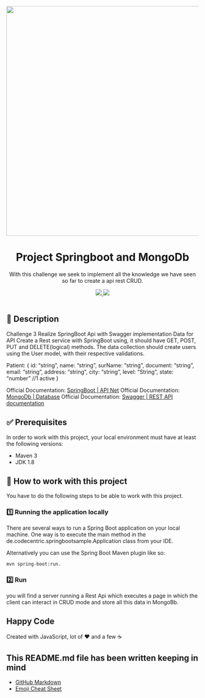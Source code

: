 <p align="center">
  <img src="https://i.ytimg.com/vi/s37rXmokHgo/maxresdefault.jpg" width="600" />
</p>

<h1 align="center">Project Springboot and MongoDb</h1>

<p align="center">With this challenge we seek to implement all the knowledge we have seen so far to create a  api rest CRUD.</p>

<p align="center">
  <a title="Twitter: Jose_leonardo" href="https://www.linkedin.com/in/jose-leonardo-poveda/">
    <img src="https://img.shields.io/badge/LinkedIn-0077B5?style=for-the-badge&logo=linkedin&logoColor=white">
  </a>  
  <a title="Github: Sponsors" href="https://github.com/shiwirockztar">
    <img src="https://img.shields.io/twitter/url?color=032f62&label=Github%20%40Shiwirockztar&logo=github&logoColor=FFFFFF&style=flat-square&url=https%3A%2F%2Fgithub.com%2Fsponsors%2FShiwirockztar">
  </a>
  <br />
  <br />
</p>

## 🔖 Description

Challenge 3
Realize SpringBoot Api with Swagger implementation
Data for API
Create a Rest service with SpringBoot using, it should have GET, POST, PUT and DELETE(logical) methods. The data collection should create users using the User model, with their respective validations.

Patient:
{
id: “string”,
name: “string”,
surName: “string”,
document: “string”,
email: “string”,
address: “string”,
city: “string”,
level: “String”,
state: “number” //1 active
}

Official Documentation: [SpringBoot | API Net](https://docs.spring.io/spring-boot/docs/current/reference/htmlsingle/)
Official Documentation: [MongoDb | Database](https://www.mongodb.com/docs/)
Official Documentation: [Swagger | REST API documentation](https://www.youtube.com/watch?v=RayDPBYou4I)

## ✅ Prerequisites

In order to work with this project, your local environment must have at least the following versions:

- Maven 3
- JDK 1.8

## 📐 How to work with this project

You have to do the following steps to be able to work with this project.

### 1️⃣ Running the application locally

There are several ways to run a Spring Boot application on your local machine. One way is to execute the main method in the de.codecentric.springbootsample.Application class from your IDE.

Alternatively you can use the Spring Boot Maven plugin like so:

```bash
mvn spring-boot:run.
```

### 2️⃣ Run

you will find a server running a Rest Api which executes a page in which the client can interact in CRUD mode and store all this data in MongoBb.

## Happy Code

Created with JavaScript, lot of ❤️ and a few ☕️

## This README.md file has been written keeping in mind

- [GitHub Markdown](https://guides.github.com/features/mastering-markdown/)
- [Emoji Cheat Sheet](https://www.webfx.com/tools/emoji-cheat-sheet/)
